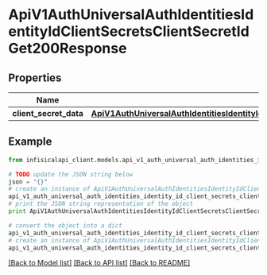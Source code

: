 # ApiV1AuthUniversalAuthIdentitiesIdentityIdClientSecretsClientSecretIdGet200Response


## Properties
Name | Type | Description | Notes
------------ | ------------- | ------------- | -------------
**client_secret_data** | [**ApiV1AuthUniversalAuthIdentitiesIdentityIdClientSecretsGet200ResponseClientSecretDataInner**](ApiV1AuthUniversalAuthIdentitiesIdentityIdClientSecretsGet200ResponseClientSecretDataInner.md) |  | 

## Example

```python
from infisicalapi_client.models.api_v1_auth_universal_auth_identities_identity_id_client_secrets_client_secret_id_get200_response import ApiV1AuthUniversalAuthIdentitiesIdentityIdClientSecretsClientSecretIdGet200Response

# TODO update the JSON string below
json = "{}"
# create an instance of ApiV1AuthUniversalAuthIdentitiesIdentityIdClientSecretsClientSecretIdGet200Response from a JSON string
api_v1_auth_universal_auth_identities_identity_id_client_secrets_client_secret_id_get200_response_instance = ApiV1AuthUniversalAuthIdentitiesIdentityIdClientSecretsClientSecretIdGet200Response.from_json(json)
# print the JSON string representation of the object
print ApiV1AuthUniversalAuthIdentitiesIdentityIdClientSecretsClientSecretIdGet200Response.to_json()

# convert the object into a dict
api_v1_auth_universal_auth_identities_identity_id_client_secrets_client_secret_id_get200_response_dict = api_v1_auth_universal_auth_identities_identity_id_client_secrets_client_secret_id_get200_response_instance.to_dict()
# create an instance of ApiV1AuthUniversalAuthIdentitiesIdentityIdClientSecretsClientSecretIdGet200Response from a dict
api_v1_auth_universal_auth_identities_identity_id_client_secrets_client_secret_id_get200_response_from_dict = ApiV1AuthUniversalAuthIdentitiesIdentityIdClientSecretsClientSecretIdGet200Response.from_dict(api_v1_auth_universal_auth_identities_identity_id_client_secrets_client_secret_id_get200_response_dict)
```
[[Back to Model list]](../README.md#documentation-for-models) [[Back to API list]](../README.md#documentation-for-api-endpoints) [[Back to README]](../README.md)


